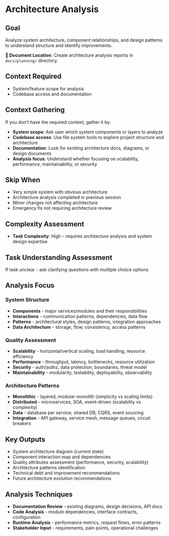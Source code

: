 # Architecture Analysis

## Goal
Analyze system architecture, component relationships, and design patterns to understand structure and identify improvements.

**📁 Document Location**: Create architecture analysis reports in `docs/planning/` directory.

## Context Required
- System/feature scope for analysis
- Codebase access and documentation

## Context Gathering
If you don't have the required context, gather it by:
- **System scope**: Ask user which system components or layers to analyze
- **Codebase access**: Use file system tools to explore project structure and architecture
- **Documentation**: Look for existing architecture docs, diagrams, or design documents
- **Analysis focus**: Understand whether focusing on scalability, performance, maintainability, or security

## Skip When
- Very simple system with obvious architecture
- Architecture analysis completed in previous session
- Minor changes not affecting architecture
- Emergency fix not requiring architecture review

## Complexity Assessment
- **Task Complexity**: High - requires architecture analysis and system design expertise

## Task Understanding Assessment
If task unclear - ask clarifying questions with multiple choice options

## Analysis Focus

### System Structure
- **Components** - major services/modules and their responsibilities
- **Interactions** - communication patterns, dependencies, data flow
- **Patterns** - architectural styles, design patterns, integration approaches
- **Data Architecture** - storage, flow, consistency, access patterns

### Quality Assessment
- **Scalability** - horizontal/vertical scaling, load handling, resource efficiency
- **Performance** - throughput, latency, bottlenecks, resource utilization
- **Security** - auth/authz, data protection, boundaries, threat model
- **Maintainability** - modularity, testability, deployability, observability

### Architecture Patterns
- **Monolithic** - layered, modular monolith (simplicity vs scaling limits)
- **Distributed** - microservices, SOA, event-driven (scalability vs complexity)
- **Data** - database per service, shared DB, CQRS, event sourcing
- **Integration** - API gateway, service mesh, message queues, circuit breakers

## Key Outputs
- System architecture diagram (current state)
- Component interaction map and dependencies
- Quality attributes assessment (performance, security, scalability)
- Architecture patterns identification
- Technical debt and improvement recommendations
- Future architecture evolution recommendations

## Analysis Techniques
- **Documentation Review** - existing diagrams, design decisions, API docs
- **Code Analysis** - module dependencies, interface contracts, configuration
- **Runtime Analysis** - performance metrics, request flows, error patterns
- **Stakeholder Input** - requirements, pain points, operational challenges 